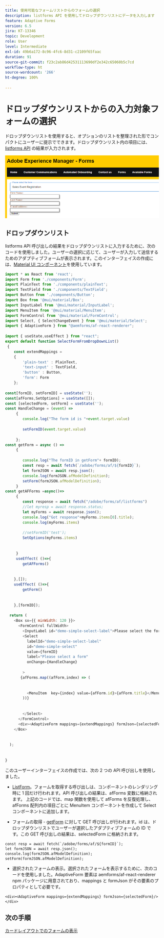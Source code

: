 ```yaml
---
title: 使用可能なフォームリストからのフォームの選択
description: listforms API を使用してドロップダウンリストにデータを入力します
feature: Adaptive Forms
version: 6.5
jira: KT-13346
topic: Development
role: User
level: Intermediate
exl-id: 49b6a172-8c96-4fc6-8d31-c2109f65faac
duration: 91
source-git-commit: f23c2ab86d42531113690df2e342c65060b5c7cd
workflow-type: ht
source-wordcount: '266'
ht-degree: 100%

---
```


# ドロップダウンリストからの入力対象フォームの選択

ドロップダウンリストを使用すると、オプションのリストを整理された形でコンパクトにユーザーに提示でできます。ドロップダウンリスト内の項目には、[listforms API](https://opensource.adobe.com/aem-forms-af-runtime/api/#tag/List-Forms/operation/listForms) の結果が入力されます。

![カード表示](./assets/forms-drop-down.png)

## ドロップダウンリスト

listforms API 呼び出しの結果をドロップダウンリストに入力するために、次のコードを使用しました。ユーザーの選択に応じて、ユーザーが入力して送信するためのアダプティブフォームが表示されます。このインターフェイスの作成には、[Material UI コンポーネント](https://mui.com/)を使用しています。

```javascript
import * as React from 'react';
import Form from './components/Form';
import PlainText from './components/plainText';
import TextField from './components/TextField';
import Button from './components/Button';
import Box from '@mui/material/Box';
import InputLabel from '@mui/material/InputLabel';
import MenuItem from '@mui/material/MenuItem';
import FormControl from '@mui/material/FormControl';
import Select, { SelectChangeEvent } from '@mui/material/Select';
import { AdaptiveForm } from "@aemforms/af-react-renderer";

import { useState,useEffect } from "react";
export default function SelectFormFromDropDownList()
 {
    const extendMappings =
    {
        'plain-text' : PlainText,
        'text-input' : TextField,
        'button' : Button,
        'form': Form
    };

const[formID, setFormID] = useState('');
const[afForms,SetOptions] = useState([]);
const [selectedForm, setForm] = useState('');
const HandleChange = (event) =>
     {
        console.log("The form id is "+event.target.value) 
    
        setFormID(event.target.value)
        
     };
const getForm = async () =>
     {
        
        console.log("The formID in getForm"+ formID);
        const resp = await fetch(`/adobe/forms/af/${formID}`);
        let formJSON = await resp.json();
        console.log(formJSON.afModelDefinition);
        setForm(formJSON.afModelDefinition);
     }
const getAFForms =async()=>
     {
        const response = await fetch("/adobe/forms/af/listforms")
        //let myresp = await response.status;
        let myForms = await response.json();
        console.log("Got response"+myForms.items[0].title);
        console.log(myForms.items)
        
        //setFormID('test');
        SetOptions(myForms.items)

        
     }
     useEffect( ()=>{
        getAFForms()
        

    },[]);
    useEffect( ()=>{
        getForm()
        

    },[formID]);

  return (
    <Box sx={{ minWidth: 120 }}>
      <FormControl fullWidth>
        <InputLabel id="demo-simple-select-label">Please select the form</InputLabel>
        <Select
          labelId="demo-simple-select-label"
          id="demo-simple-select"
          value={formID}
          label="Please select a form"
          onChange={HandleChange}
          
        >
       {afForms.map((afForm,index) => (
    
        
          <MenuItem  key={index} value={afForm.id}>{afForm.title}</MenuItem>
        ))}
        
       
        </Select>
      </FormControl>
      <div><AdaptiveForm mappings={extendMappings} formJson={selectedForm}/></div>
    </Box>
    

  );
  

}
```

このユーザーインターフェイスの作成では、次の 2 つの API 呼び出しを使用しました。

* [ListForm](https://opensource.adobe.com/aem-forms-af-runtime/api/#tag/List-Forms/operation/listForms)。フォームを取得する呼び出しは、コンポーネントのレンダリング時に 1 回だけ行われます。API 呼び出しの結果は、afForms 変数に格納されます。
上記のコードでは、map 関数を使用して afForms を反復処理し、afForms 配列内の項目ごとに MenuItem コンポーネントを作成して Select コンポーネントに追加します。

* フォームの取得 - [getForm](https://opensource.adobe.com/aem-forms-af-runtime/api/#tag/Get-Form-Definition) に対して GET 呼び出しが行われます。id は、ドロップダウンリストでユーザーが選択したアダプティブフォームの ID です。この GET 呼び出しの結果は、selectedForm に格納されます。

```
const resp = await fetch(`/adobe/forms/af/${formID}`);
let formJSON = await resp.json();
console.log(formJSON.afModelDefinition);
setForm(formJSON.afModelDefinition);
```

* 選択されたフォームの表示。選択されたフォームを表示するために、次のコードを使用しました。AdaptiveForm 要素は aemforms/af-react-renderer npm パッケージに用意されており、mappings と formJson がその要素のプロパティとして必要です。

```
<div><AdaptiveForm mappings={extendMappings} formJson={selectedForm}/></div>
```

## 次の手順

[カードレイアウトでのフォームの表示](./display-forms-card-view.md)
